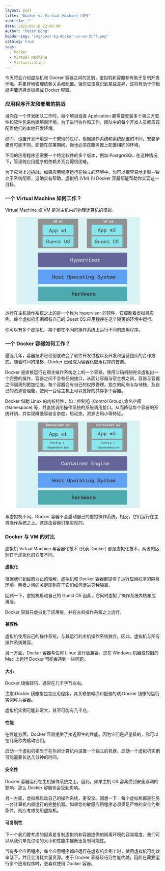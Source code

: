 ```yaml
---
layout: post
title: "Docker vs Virtual Machine (VM)"
subtitle: ""
date: 2022-06-10 12:00:00
author: "Peter Dong"
header-img: "img/post-bg-docker-vs-vm-diff.png"
catalog: true
tags:
  - Docker
  - Virtual Machine
  - Virtualization
---
```


今天将会介绍虚拟机和 Docker 容器之间的区别，虚拟机和容器都有助于复制开发环境，并更好地管理依赖关系和配置。但你应该意识到某些差异，这将有助于你根据需要选择虚拟机或 Docker 容器。


### 应用程序开发和部署的挑战

当你在一个开发团队工作时，每个项目或者 Application 都需要安装多个第三方软件和软件包来构建项目环境。为了进行协作和工作，团队中的每个开发人员都应该配置他们的本地开发环境。

然而，设置开发环境是一个繁琐的过程。根据操作系统和系统配置的不同，安装步骤有可能不同。即使在部署期间，你也必须在服务器上配置相同的环境。

不同的应用程序还需要一个特定软件的多个版本，例如:PostgreSQL. 在这种情况下，管理跨应用程序的依赖关系变得很困难。

为了应对上述挑战，如果应用程序运行在独立的环境中，你可以很容易地复制--独立于系统配置，这确实有帮助。虚拟机 (VM) 和 Docker 容器都能帮助你实现这一目标。

### 一个 Virtual Machine 如何工作？

Virtual Machine 或 VM 是对主机内的物理计算机的模拟。

![img](/img/in-post/post-vm.png)

运行在主机操作系统之上的是一个称为 hypervisor 的软件，它控制着虚拟机实例。每个虚拟机实例都有自己的 Guest OS.应用程序在这个隔离的环境中运行。

你可以有多个虚拟机，每个都在不同的操作系统上运行不同的应用程序。

### 一个 Docker 容器如何工作？

最近几年，容器技术已经彻底改变了软件开发过程以及开发和运营团队的合作方式。随着时间的推移，Docker 已经成为容器化应用程序的首选。

Docker 是直接运行在宿主操作系统之上的一个容器，使用沙箱机制完全虚拟出一个完整的操作，容器之间不会有任何接口，从而让容器与宿主机之间，容器与容器之间隔离的更加彻底。每个容器会有自己的权限管理，独立的网络与存储栈，及自己的资源管理能，使同一台宿主机上可以友好的共存多个容器。

Docker 借助 Linux 的内核特性，如：控制组 (Control Group),命名空间 (Namespace) 等，并直接调用操作系统的系统调用接口。从而降低每个容器的系统开销，并实现降低容器复杂度，启动快，资源占用小等特征。

![img](/img/in-post/post-docker.png)

与虚拟机不同，Docker 容器不会启动自己的虚拟操作系统。相反，它们运行在主机操作系统之上。这是由容器引擎实现的。

### Docker 与 VM 的对比

虚拟机 Virtual Machine 与容器化技术 (代表 Docker) 都是虚拟化技术，两者的区别在于虚拟化的程度不同。

#### 虚拟化

根据我们到目前为止的理解，虚拟机和 Docker 容器都提供了运行应用程序的隔离环境。两者之间的关键区别在于它们如何促进这种隔离。

回顾一下，虚拟机启动自己的 Guest OS.因此，它同时虚拟了操作系统内核和应用层。

Docker 容器只虚拟化了应用层，并在主机操作系统之上运行。

#### 兼容性

虚拟机使用自己的操作系统，与其运行的主机操作系统独立。因此，虚拟机与所有操作系统兼容。

另一方面，Docker 容器与任何 Linux 发行版兼容。您在 Windows 机器或较旧的 Mac 上运行 Docker 可能会遇到一些问题。

#### 大小

Docker 镜像轻巧，通常在几千字节左右。

注意:Docker 镜像指包含应用程序，其关联依赖项和配置的项.Docker 镜像的运行实例称为容器。

虚拟机实例可能非常大，甚至可能有几千兆。

#### 性能

在性能方面，Docker 容器提供了接近原生的性能。因为它们是轻量级的，你可以在几毫秒内启动它们。

启动一个虚拟机相当于在你的计算机内设置一个独立的机器。启动一个虚拟机实例可能需要长达几分钟的时间。

#### 安全性

Docker 容器运行在主机操作系统之上。因此，如果主机 OS 容易受到安全漏洞的影响，那么 Docker 容器也会受到影响。

另一方面，虚拟机启动自己的操作系统，更安全。回想一下：每个虚拟机都是在另一台计算机内部运行的完整机器。如果您的敏感应用程序必须满足严格的安全约束条件，则应考虑使用虚拟机。

#### 可复制性

下一个我们要考虑的因素是复制虚拟机和容器提供的隔离环境的容易程度。我们可以从我们早先讨论的大小和性能中推断出复制可能性。

当有多个应用程序，每个应用程序都应运行在虚拟机实例上时，使用虚拟机可能效率低下，并且会消耗大量资源。由于 Docker 容器轻巧且性能优越，因此在需要运行多个应用程序时，更喜欢使用 Docker 容器。